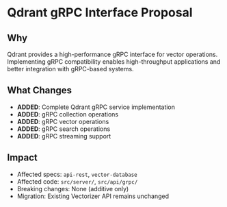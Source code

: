 # Qdrant gRPC Interface Proposal

## Why

Qdrant provides a high-performance gRPC interface for vector operations. Implementing gRPC compatibility enables high-throughput applications and better integration with gRPC-based systems.

## What Changes

- **ADDED**: Complete Qdrant gRPC service implementation
- **ADDED**: gRPC collection operations
- **ADDED**: gRPC vector operations
- **ADDED**: gRPC search operations
- **ADDED**: gRPC streaming support

## Impact

- Affected specs: `api-rest`, `vector-database`
- Affected code: `src/server/`, `src/api/grpc/`
- Breaking changes: None (additive only)
- Migration: Existing Vectorizer API remains unchanged
